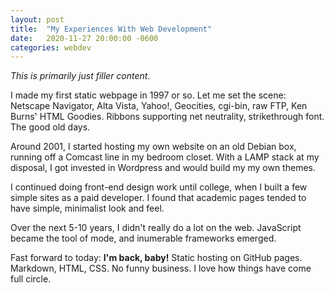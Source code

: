 ```yaml
---
layout: post
title:  "My Experiences With Web Development"
date:   2020-11-27 20:00:00 -0600
categories: webdev
---
```


_This is primarily just filler content._

I made my first static webpage in 1997 or so. Let me set the scene:
Netscape Navigator, Alta Vista, Yahoo!, Geocities, cgi-bin, raw FTP, Ken
Burns' HTML Goodies. Ribbons supporting net neutrality, strikethrough
font. The good old days.

Around 2001, I started hosting my own website on an old Debian box,
running off a Comcast line in my bedroom closet. With a LAMP stack at my
disposal, I got invested in Wordpress and would build my my own themes.

I continued doing front-end design work until college, when I built a
few simple sites as a paid developer. I found that academic pages tended
to have simple, minimalist look and feel.

Over the next 5-10 years, I didn't really do a lot on the web.
JavaScript became the tool of mode, and inumerable frameworks emerged.

Fast forward to today: __I'm back, baby!__ Static hosting on GitHub
pages. Markdown, HTML, CSS. No funny business. I love how things have
come full circle.

